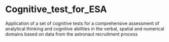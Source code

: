 # Cognitive_test_for_ESA
Application of a set of cognitive tests for a comprehensive assessment of analytical thinking and cognitive abilities in the verbal, spatial and numerical domains based on data from the astronaut recruitment process
